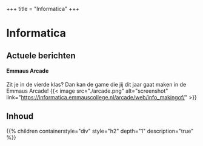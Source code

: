 +++
title = "Informatica"
+++

# Informatica

## Actuele berichten
<!--
{{<youtube id="tSty4EYR7qI" title="PWS project informatica">}}
PWS project informatica: [Actuele CO2 waarden op het Emmauscollege](https://informatica.emmauscollege.nl/CO2)
-->

#### Emmaus Arcade
Zit je in de vierde klas? Dan kan de game die jij dit jaar gaat maken in de Emmaus Arcade!
{{< image src="./arcade.png" alt="screenshot" link="https://informatica.emmauscollege.nl/arcade/web/info_makingof/" >}}

## Inhoud
{{% children containerstyle="div" style="h2" depth="1" description="true" %}} 


